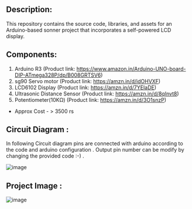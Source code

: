 ## Description:
This repository contains the source code, libraries, and assets for an Arduino-based sonner project that incorporates a self-powered LCD display.

## Components:
1. Arduino R3 (Product link: https://www.amazon.in/Arduino-UNO-board-DIP-ATmega328P/dp/B008GRTSV6)
2. sg90 Servo motor (Product link: https://amzn.in/d/idOHVXF)
3. LCD6102 Display (Product link: https://amzn.in/d/7YEIaDE)
4. Ultrasonic Distance Sensor (Product link: https://amzn.in/d/8qInvt8)
5. Potentiometer(10KΩ) (Product link: https://amzn.in/d/3O1snzP)
* Approx Cost - > 3500 rs
   
## Circuit Diagram :
In following Circuit diagram pins are connected with arduino according to the code and arduino configuration . Output pin number can be modify by changing the provided code :-) .

![image](https://github.com/user-attachments/assets/9111794f-67f1-4457-abbd-8f9d039b0261)


## Project Image :
![image](https://github.com/user-attachments/assets/977e22c8-d256-4c2b-9a47-cf3ae2c3e388)


